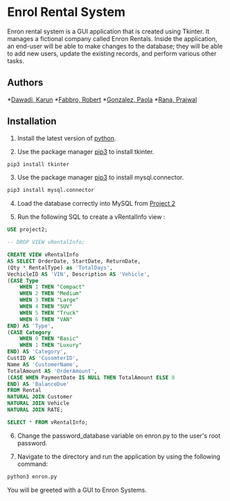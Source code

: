 # Enrol Rental System

Enron rental system is a GUI application that is created using Tkinter. It manages a fictional company called Enron Rentals. Inside the application, an end-user will be able to make changes to the database; they will be able to add new users, update the existing records, and perform various other tasks. 

## Authors
*[Dawadi, Karun](https://github.com/karundawadi)
*[Fabbro, Robert](https://github.com/peppernaut)
*[Gonzalez, Paola](https://github.com/peppernaut)
*[Rana, Prajwal](https://github.com/PrajRana)

## Installation

 1. Install the latest version of [python](https://www.python.org/downloads/). 

2. Use the package manager [pip3](https://pip.pypa.io/en/stable/) to install tkinter.

```bash
pip3 install tkinter
```
3. Use the package manager [pip3](https://pip.pypa.io/en/stable/) to install mysql.connector.

```bash
pip3 install mysql.connector
```
4. Load the database correctly into MySQL from [Project 2](https://github.com/karundawadi/teambearcats/tree/master/project2)

5. Run the following SQL to create a vRentalInfo view :
```sql
USE project2;

-- DROP VIEW vRentalInfo;

CREATE VIEW vRentalInfo
AS SELECT OrderDate, StartDate, ReturnDate,
(Qty * RentalType) as 'TotalDays', 
VechicleID AS 'VIN', Description AS 'Vehicle', 
(CASE Type  
	WHEN 1 THEN "Compact"
	WHEN 2 THEN "Medium"
	WHEN 3 THEN "Large"
	WHEN 4 THEN "SUV"
	WHEN 5 THEN "Truck"
	WHEN 6 THEN "VAN"
END) AS 'Type',
(CASE Category
	WHEN 0 THEN "Basic"
	WHEN 1 THEN "Luxury"
END) AS 'Category', 
CustID AS 'CusomterID', 
Name AS 'CustomerName', 
TotalAmount AS 'OrderAmount', 
(CASE WHEN PaymentDate IS NULL THEN TotalAmount ELSE 0
END) AS 'BalanceDue'
FROM Rental
NATURAL JOIN Customer
NATURAL JOIN Vehicle
NATURAL JOIN RATE;

SELECT * FROM vRentalInfo;
```
6. Change the password_database variable on enron.py to the user's root password. 

7. Navigate to the directory and run the application by using the following command: 
```python 
python3 enron.py
```
You will be greeted with a GUI to Enron Systems. 
